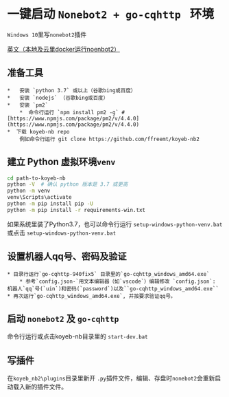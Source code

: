 # 一键启动 `Nonebot2 + go-cqhttp ` 环境
`Windows 10`里写`nonebot2`插件

[英文（本地及云里docker运行noenbot2）](https://github.com/ffreemt/koyeb-nb2/blob/master/README.md)

## 准备工具
    *   安装 `python 3.7` 或以上（谷歌bing或百度）
    *   安装 `nodejs` （谷歌bing或百度）
    *   安装 `pm2`
        *  命令行运行 `npm install pm2 -g` # [https://www.npmjs.com/package/pm2/v/4.4.0](https://www.npmjs.com/package/pm2/v/4.4.0)
    *  下载 koyeb-nb repo
        例如命令行运行 git clone https://github.com/ffreemt/koyeb-nb2
## 建立 Python 虚拟环境`venv`
```bash
cd path-to-koyeb-nb
python -V  # 确认 python 版本是 3.7 或更高
python -m venv
venv\Scripts\activate
python -m pip install pip -U
python -m pip install -r requirements-win.txt
```
如果系统里装了Python3.7，也可以命令行运行 `setup-windows-python-venv.bat` 或点击 `setup-windows-python-venv.bat`

##   设置机器人qq号、密码及验证
    * 目录行运行`go-cqhttp-940fix5` 目录里的`go-cqhttp_windows_amd64.exe`
        * 参考`config.json-`用文本编辑器（如`vscode`）编辑修改 `config.json`: 机器人`qq`号(`uin`)和密码(`password`)以及``go-cqhttp_windows_amd64.exe``
    * 再次运行`go-cqhttp_windows_amd64.exe`, 并按要求验证qq号。

## 启动 `nonebot2` 及 `go-cqhttp`
命令行运行或点击koyeb-nb目录里的
    `start-dev.bat`

## 写插件
在`koyeb_nb2\plugins`目录里新开 `.py`插件文件，编辑、存盘时`nonebot2`会重新启动载入新的插件文件。